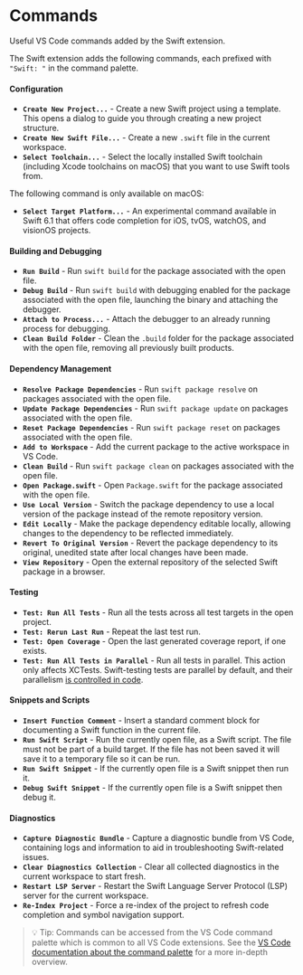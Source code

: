 # Commands

Useful VS Code commands added by the Swift extension.


The Swift extension adds the following commands, each prefixed with `"Swift: "` in the command palette.

#### Configuration

- **`Create New Project...`** - Create a new Swift project using a template. This opens a dialog to guide you through creating a new project structure.
- **`Create New Swift File...`** - Create a new `.swift` file in the current workspace.
- **`Select Toolchain...`** - Select the locally installed Swift toolchain (including Xcode toolchains on macOS) that you want to use Swift tools from.

The following command is only available on macOS:

- **`Select Target Platform...`** - An experimental command available in Swift 6.1 that offers code completion for iOS, tvOS, watchOS, and visionOS projects.

#### Building and Debugging

- **`Run Build`** - Run `swift build` for the package associated with the open file.
- **`Debug Build`** - Run `swift build` with debugging enabled for the package associated with the open file, launching the binary and attaching the debugger.
- **`Attach to Process...`** - Attach the debugger to an already running process for debugging.
- **`Clean Build Folder`** - Clean the `.build` folder for the package associated with the open file, removing all previously built products.

#### Dependency Management

- **`Resolve Package Dependencies`** - Run `swift package resolve` on packages associated with the open file.
- **`Update Package Dependencies`** - Run `swift package update` on packages associated with the open file.
- **`Reset Package Dependencies`** - Run `swift package reset` on packages associated with the open file.
- **`Add to Workspace`** - Add the current package to the active workspace in VS Code.
- **`Clean Build`** - Run `swift package clean` on packages associated with the open file.
- **`Open Package.swift`** - Open `Package.swift` for the package associated with the open file.
- **`Use Local Version`** - Switch the package dependency to use a local version of the package instead of the remote repository version.
- **`Edit Locally`** - Make the package dependency editable locally, allowing changes to the dependency to be reflected immediately.
- **`Revert To Original Version`** - Revert the package dependency to its original, unedited state after local changes have been made.
- **`View Repository`** - Open the external repository of the selected Swift package in a browser.

#### Testing

- **`Test: Run All Tests`** - Run all the tests across all test targets in the open project.
- **`Test: Rerun Last Run`** - Repeat the last test run.
- **`Test: Open Coverage`** - Open the last generated coverage report, if one exists.
- **`Test: Run All Tests in Parallel`** - Run all tests in parallel. This action only affects XCTests. Swift-testing tests are parallel by default, and their parallelism [is controlled in code](https://developer.apple.com/documentation/testing/parallelization).

#### Snippets and Scripts

- **`Insert Function Comment`** - Insert a standard comment block for documenting a Swift function in the current file.
- **`Run Swift Script`** - Run the currently open file, as a Swift script. The file must not be part of a build target. If the file has not been saved it will save it to a temporary file so it can be run.
- **`Run Swift Snippet`** - If the currently open file is a Swift snippet then run it.
- **`Debug Swift Snippet`** - If the currently open file is a Swift snippet then debug it.

#### Diagnostics

- **`Capture Diagnostic Bundle`** - Capture a diagnostic bundle from VS Code, containing logs and information to aid in troubleshooting Swift-related issues.
- **`Clear Diagnostics Collection`** - Clear all collected diagnostics in the current workspace to start fresh.
- **`Restart LSP Server`** - Restart the Swift Language Server Protocol (LSP) server for the current workspace.
- **`Re-Index Project`** - Force a re-index of the project to refresh code completion and symbol navigation support.

> 💡 Tip: Commands can be accessed from the VS Code command palette which is common to all VS Code extensions. See the [VS Code documentation about the command palette](https://code.visualstudio.com/docs/getstarted/userinterface#_command-palette) for a more in-depth overview.